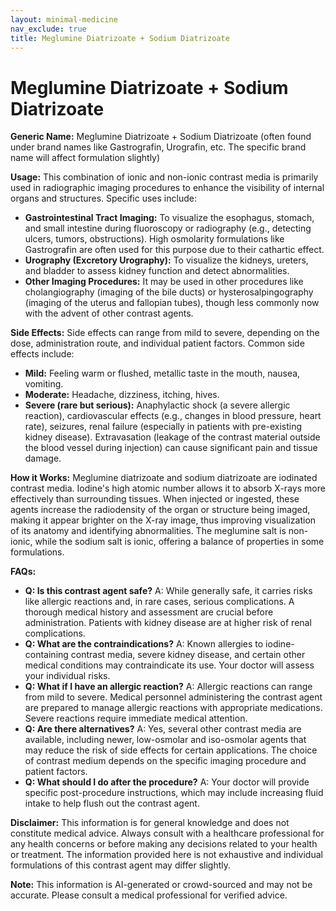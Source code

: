 ```yaml
---
layout: minimal-medicine
nav_exclude: true
title: Meglumine Diatrizoate + Sodium Diatrizoate
---
```


# Meglumine Diatrizoate + Sodium Diatrizoate

**Generic Name:** Meglumine Diatrizoate + Sodium Diatrizoate (often found under brand names like Gastrografin, Urografin, etc.  The specific brand name will affect formulation slightly)

**Usage:** This combination of ionic and non-ionic contrast media is primarily used in radiographic imaging procedures to enhance the visibility of internal organs and structures.  Specific uses include:

* **Gastrointestinal Tract Imaging:**  To visualize the esophagus, stomach, and small intestine during fluoroscopy or radiography (e.g., detecting ulcers, tumors, obstructions).  High osmolarity formulations like Gastrografin are often used for this purpose due to their cathartic effect.
* **Urography (Excretory Urography):** To visualize the kidneys, ureters, and bladder to assess kidney function and detect abnormalities.
* **Other Imaging Procedures:**  It may be used in other procedures like cholangiography (imaging of the bile ducts) or hysterosalpingography (imaging of the uterus and fallopian tubes), though less commonly now with the advent of other contrast agents.

**Side Effects:**  Side effects can range from mild to severe, depending on the dose, administration route, and individual patient factors.  Common side effects include:

* **Mild:**  Feeling warm or flushed, metallic taste in the mouth, nausea, vomiting.
* **Moderate:**  Headache, dizziness, itching, hives.
* **Severe (rare but serious):**  Anaphylactic shock (a severe allergic reaction), cardiovascular effects (e.g., changes in blood pressure, heart rate), seizures, renal failure (especially in patients with pre-existing kidney disease).  Extravasation (leakage of the contrast material outside the blood vessel during injection) can cause significant pain and tissue damage.

**How it Works:** Meglumine diatrizoate and sodium diatrizoate are iodinated contrast media.  Iodine's high atomic number allows it to absorb X-rays more effectively than surrounding tissues.  When injected or ingested, these agents increase the radiodensity of the organ or structure being imaged, making it appear brighter on the X-ray image, thus improving visualization of its anatomy and identifying abnormalities.  The meglumine salt is non-ionic, while the sodium salt is ionic, offering a balance of properties in some formulations.

**FAQs:**

* **Q: Is this contrast agent safe?** A:  While generally safe, it carries risks like allergic reactions and, in rare cases, serious complications.  A thorough medical history and assessment are crucial before administration.  Patients with kidney disease are at higher risk of renal complications.
* **Q: What are the contraindications?** A:  Known allergies to iodine-containing contrast media, severe kidney disease, and certain other medical conditions may contraindicate its use.  Your doctor will assess your individual risks.
* **Q: What if I have an allergic reaction?** A:  Allergic reactions can range from mild to severe.  Medical personnel administering the contrast agent are prepared to manage allergic reactions with appropriate medications.  Severe reactions require immediate medical attention.
* **Q: Are there alternatives?** A:  Yes, several other contrast media are available, including newer, low-osmolar and iso-osmolar agents that may reduce the risk of side effects for certain applications.  The choice of contrast medium depends on the specific imaging procedure and patient factors.
* **Q:  What should I do after the procedure?** A: Your doctor will provide specific post-procedure instructions, which may include increasing fluid intake to help flush out the contrast agent.


**Disclaimer:** This information is for general knowledge and does not constitute medical advice.  Always consult with a healthcare professional for any health concerns or before making any decisions related to your health or treatment.  The information provided here is not exhaustive and individual formulations of this contrast agent may differ slightly.


**Note:** This information is AI-generated or crowd-sourced and may not be accurate. Please consult a medical professional for verified advice.